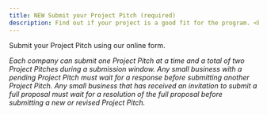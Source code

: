 ```yaml
---
title: NEW Submit your Project Pitch (required)
description: Find out if your project is a good fit for the program. <br>Processing time&#58; Up to three weeks.
---
```

Submit your Project Pitch using our online form.

*Each company can submit one Project Pitch at a time and a total of two Project Pitches during a submission window. Any small business with a pending Project Pitch must wait for a response before submitting another Project Pitch. Any small business that has received an invitation to submit a full proposal must wait for a resolution of the full proposal before submitting a new or revised Project Pitch.*
